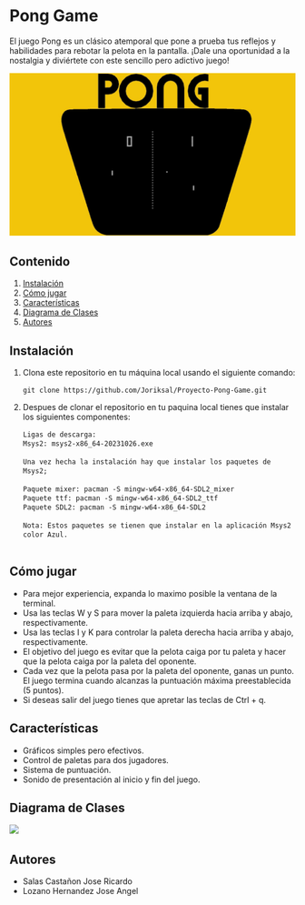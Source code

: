 # Pong Game

El juego Pong es un clásico atemporal que pone a prueba tus reflejos y habilidades para rebotar la pelota en la pantalla. ¡Dale una oportunidad a la nostalgia y diviértete con este sencillo pero adictivo juego!

![](/images/descarga01.jpg)

## Contenido

1. [Instalación](#instalación)
2. [Cómo jugar](#cómo-jugar)
3. [Características](#características)
4. [Diagrama de Clases](#diagrama-de-clases)
5. [Autores](#autores)

## Instalación

1. Clona este repositorio en tu máquina local usando el siguiente comando:

   ```shell
   git clone https://github.com/Joriksal/Proyecto-Pong-Game.git  

2. Despues de clonar el repositorio en tu paquina local tienes que instalar los siguientes componentes: 

    ```shell
    Ligas de descarga: 
   Msys2: msys2-x86_64-20231026.exe

    Una vez hecha la instalación hay que instalar los paquetes de Msys2;

    Paquete mixer: pacman -S mingw-w64-x86_64-SDL2_mixer
    Paquete ttf: pacman -S mingw-w64-x86_64-SDL2_ttf
    Paquete SDL2: pacman -S mingw-w64-x86_64-SDL2

   Nota: Estos paquetes se tienen que instalar en la aplicación Msys2 color Azul. 


## Cómo jugar
- Para mejor experiencia, expanda lo maximo posible la ventana de la terminal.
- Usa las teclas W y S para mover la paleta izquierda hacia arriba y abajo, respectivamente.
- Usa las teclas I y K para controlar la paleta derecha hacia arriba y abajo, respectivamente.
- El objetivo del juego es evitar que la pelota caiga por tu paleta y hacer que la pelota caiga por la paleta del oponente.
- Cada vez que la pelota pasa por la paleta del oponente, ganas un punto.
El juego termina cuando alcanzas la puntuación máxima preestablecida (5 puntos).
- Si deseas salir del juego tienes que apretar las teclas de Ctrl + q.

## Características
- Gráficos simples pero efectivos.
- Control de paletas para dos jugadores.
- Sistema de puntuación.
- Sonido de presentación al inicio y fin del juego.

## Diagrama de Clases

![](/images/diagramapong.png)

## Autores
- Salas Castañon Jose Ricardo
- Lozano Hernandez Jose Angel